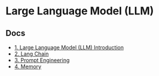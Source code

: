# Large Language Model (LLM)

## Docs
- [1. Large Language Model (LLM) Introduction](./docs/llm_intro.md)
- [2. Lang Chain](./docs/lang_chain.md)
- [3. Prompt Engineering](./docs/prompt_engineering.md)
- [4. Memory](./docs/memory.md)
